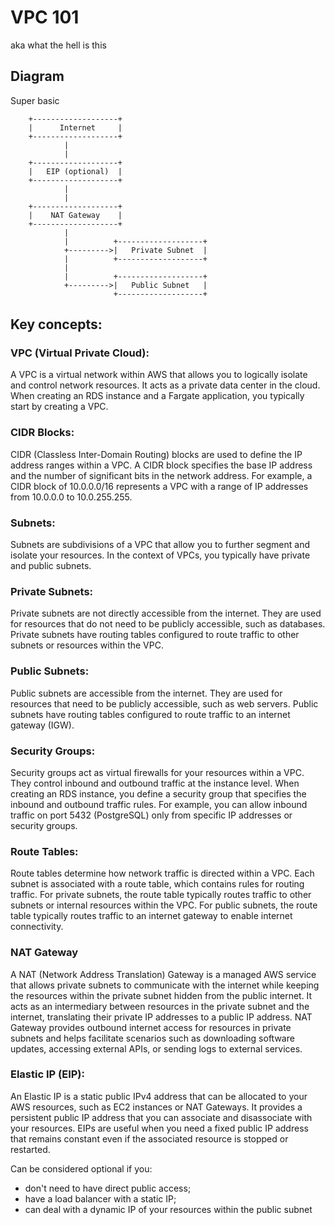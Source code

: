 # VPC 101
aka what the hell is this

## Diagram
Super basic
```
    +-------------------+
    |      Internet     |
    +-------------------+
            |
            |
    +-------------------+
    |   EIP (optional)  |
    +-------------------+
            |
            |
    +-------------------+
    |    NAT Gateway    |
    +-------------------+
            |
            |          +-------------------+
            +--------->|   Private Subnet  |
            |          +-------------------+
            |
            |          +-------------------+
            +--------->|   Public Subnet   |
                       +-------------------+
```

## Key concepts:

### VPC (Virtual Private Cloud): 
A VPC is a virtual network within AWS that allows you to logically isolate and control network resources. 
It acts as a private data center in the cloud. 
When creating an RDS instance and a Fargate application, you typically start by creating a VPC.

### CIDR Blocks: 
CIDR (Classless Inter-Domain Routing) blocks are used to define the IP address ranges within a VPC. 
A CIDR block specifies the base IP address and the number of significant bits in the network address. 
For example, a CIDR block of 10.0.0.0/16 represents a VPC with a range of IP addresses from 10.0.0.0 to 10.0.255.255.

### Subnets:
Subnets are subdivisions of a VPC that allow you to further segment and isolate your resources. 
In the context of VPCs, you typically have private and public subnets.

### Private Subnets:
Private subnets are not directly accessible from the internet. 
They are used for resources that do not need to be publicly accessible, such as databases. 
Private subnets have routing tables configured to route traffic to other subnets or resources within the VPC.

### Public Subnets:
Public subnets are accessible from the internet. 
They are used for resources that need to be publicly accessible, such as web servers. 
Public subnets have routing tables configured to route traffic to an internet gateway (IGW).

### Security Groups:
Security groups act as virtual firewalls for your resources within a VPC. 
They control inbound and outbound traffic at the instance level. When creating an RDS instance, you define a security group
that specifies the inbound and outbound traffic rules. For example, you can allow inbound traffic on port 5432 (PostgreSQL) 
only from specific IP addresses or security groups.

### Route Tables:
Route tables determine how network traffic is directed within a VPC. 
Each subnet is associated with a route table, which contains rules for routing traffic. 
For private subnets, the route table typically routes traffic to other subnets or internal resources within the VPC. 
For public subnets, the route table typically routes traffic to an internet gateway to enable internet connectivity.

### NAT Gateway
A NAT (Network Address Translation) Gateway is a managed AWS service that allows private subnets to communicate with the internet
while keeping the resources within the private subnet hidden from the public internet.
It acts as an intermediary between resources in the private subnet and the internet, translating their private IP addresses 
to a public IP address. NAT Gateway provides outbound internet access for resources in private subnets and helps facilitate 
scenarios such as downloading software updates, accessing external APIs, or sending logs to external services.

### Elastic IP (EIP):

An Elastic IP is a static public IPv4 address that can be allocated to your AWS resources, such as EC2 instances or NAT Gateways.
It provides a persistent public IP address that you can associate and disassociate with your resources.
EIPs are useful when you need a fixed public IP address that remains constant even if the associated resource is stopped or restarted.

Can be considered optional if you:
* don't need to have direct public access;
* have a load balancer with a static IP;
* can deal with a dynamic IP of your resources within the public subnet